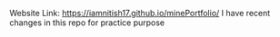 


Website Link: https://iamnitish17.github.io/minePortfolio/
I have recent changes in this repo for practice purpose
